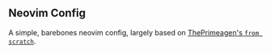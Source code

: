 ## Neovim Config

A simple, barebones neovim config, largely based on [ThePrimeagen's `from scratch`](https://github.com/ThePrimeagen/init.lua).
